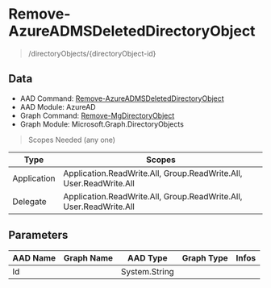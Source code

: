 # Remove-AzureADMSDeletedDirectoryObject

> /directoryObjects/{directoryObject-id}

## Data

+ AAD Command: [Remove-AzureADMSDeletedDirectoryObject](https://docs.microsoft.com/en-us/powershell/module/AzureAD/Remove-AzureADMSDeletedDirectoryObject)
+ AAD Module: AzureAD
+ Graph Command: [Remove-MgDirectoryObject](https://docs.microsoft.com/en-us/powershell/module/Microsoft.Graph.DirectoryObjects/Remove-MgDirectoryObject)
+ Graph Module: Microsoft.Graph.DirectoryObjects

> Scopes Needed (any one)

|Type|Scopes|
|---|---|
|Application|Application.ReadWrite.All, Group.ReadWrite.All, User.ReadWrite.All|
|Delegate|Application.ReadWrite.All, Group.ReadWrite.All, User.ReadWrite.All|

## Parameters

|AAD Name|Graph Name|AAD Type|Graph Type|Infos|
|---|---|---|---|---|
|Id||System.String|||

